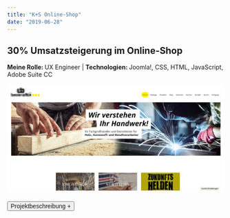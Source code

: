```yaml
---
title: "K+S Online-Shop"
date: "2019-06-28"
---
```


## 30% Umsatzsteigerung im Online-Shop

<p style="font-size: var(--fs-sm); line-height: var(--lh-base); color: var(--col-gray)"><strong>Meine Rolle: </strong>UX Engineer | <strong>Technologien: </strong>Joomla!, CSS, HTML, JavaScript, Adobe Suite CC</p>

![Online-Shop von K + S](../images/KS-ShopMockup.jpg)

<div class="description-button" style="padding-top: 0.5rem; border-top: 1px solid var(--col-lightgray)">
    <button style="font-size: var(--fs-sm); color: var(--col-darkgray); font-weight: var(--fw-bold);">Projektbeschreibung +</button>
</div>

<div class="project-description" style="padding-bottom: 0.5rem; height: 0; overflow: hidden; transition: height 1s ease; interpolate-size: allow-keywords; border-bottom: 1px solid var(--col-lightgray)">

#### Herausforderung

Der Shop musste in vielen Bereichen aktualisiert und besser strukturiert werden, um sich abzuheben und wieder konkurrenzfähig zu sein, also musste auf bestehender Struktur aufbauend, der Shop modernisiert werden. Die Kundenbetreuer und Vertreter sollten zudem entlastet werden, indem die Kommunikation mit den Kunden vereinfacht wird und die Kunden sollten sich besser zurechtfinden, um mehr zu bestellen.

#### User-Research

- Die qualitative **User-Research** (Fragen an Kundenbetreuer, Vertreter, Kunden) und quantitative **Auswertung von Google-Analytics-Daten** zeigte auf, auf welchen Seiten die **Absprungrate zu hoch** war und wo die Kunden sich nicht zurecht fanden.
- Anhand der Resonanz der Kundenbetreuer, fanden wir heraus, dass zu viele **Produktbilder für Bestellungen fehlten** und der Anmeldeprozess sowie die **Kommunikation** zum Unternehmen zu kompliziert war.
- Das **Design** wurde als zu altmodisch und nicht mehr zeitgemäß empfunden und war auch nicht konsistent genug, dadurch hatte der Kunde kein gutes Gefühl beim Bestellen.

#### Vorgehen

2. **Proto-Persona** erstellt, damit das Team sich auf diesen einen Typ Kunden einstellt und plant.
3. **Farbschema harmonisch erweitert,** da die primären Farben nicht ausgetauscht werden sollten und man mehr Spielraum bekommt, um das Interesse des Kunden zu bekommen.
4. **harmonierende Schriftpaare** getestet und dann die **Corporate Identity** erstellt.
5. Chat-Modul eingerichtet, da so direkt **Probleme und Fragen der Kunden leichter beseitigt** werden konnten.
6. **Newsletter-Modul** wurde installiert, das kostspielige Flyer ersetzt und die Kunden konnten sich besser über neue Produkte informieren.
7. **Landingpages** auf Basis vorangegangener User-Research erstellt, um die Anbindung an die Planungssoftware zu bewerben.
8. **Produktpflege** wurde optimiert, indem **65.000 Produktbilder** und Beschreibungen mit Photoshop-Automatiken überarbeitet wurden.

#### Test und Validierung

- Getestet wurden die Maßnahmen zuerst mittels **Heuristic Markup** und monatlich die **steigenden Umsätze im Online-Shop registriert,** zudem habe ich jede Änderung mit Hilfe des **5-Sekunden-Tests** überprüft.

#### Ergebnis

30% Umsatzsteigerung durch Produktpflege und konsistentes und moderneres Design des Online-Shops und besserer Kommunikation mit den Kunden.<br/><br/>

![Proto-Persona für den generellen Kundenstamm](../images/KS-CI.jpg)

<p style="font-size: var(--fs-sm)">&#8593;  <strong>Anlegen des erweiterten Farbschemas</strong> auf Basis der ursprünglichen Logo-Farben (schwarz/gelb) und abgleichen möglichst passender Schriften für Print und Online (li.). Proto-Persona zur Planung für meine Designs und dem generellen Überblick über den Kunden und was gerne Bestellt wird (re).</p>

</div>
